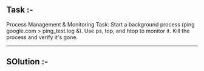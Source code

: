 ## Task :-
Process Management & Monitoring
Task: Start a background process (ping google.com > ping_test.log &). Use ps, top, and htop to monitor it. Kill the process and verify it's gone.

---

## SOlution :-
